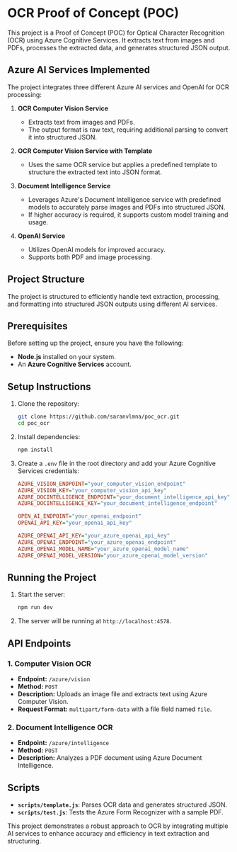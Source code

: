 # OCR Proof of Concept (POC)

This project is a Proof of Concept (POC) for Optical Character Recognition (OCR) using Azure Cognitive Services. It extracts text from images and PDFs, processes the extracted data, and generates structured JSON output.

## Azure AI Services Implemented

The project integrates three different Azure AI services and OpenAI for OCR processing:

1. **OCR Computer Vision Service**

   - Extracts text from images and PDFs.
   - The output format is raw text, requiring additional parsing to convert it into structured JSON.

2. **OCR Computer Vision Service with Template**

   - Uses the same OCR service but applies a predefined template to structure the extracted text into JSON format.

3. **Document Intelligence Service**

   - Leverages Azure's Document Intelligence service with predefined models to accurately parse images and PDFs into structured JSON.
   - If higher accuracy is required, it supports custom model training and usage.

4. **OpenAI Service**
   - Utilizes OpenAI models for improved accuracy.
   - Supports both PDF and image processing.

## Project Structure

The project is structured to efficiently handle text extraction, processing, and formatting into structured JSON outputs using different AI services.

## Prerequisites

Before setting up the project, ensure you have the following:

- **Node.js** installed on your system.
- An **Azure Cognitive Services** account.

## Setup Instructions

1. Clone the repository:

   ```sh
   git clone https://github.com/saranvlmna/poc_ocr.git
   cd poc_ocr
   ```

2. Install dependencies:

   ```sh
   npm install
   ```

3. Create a `.env` file in the root directory and add your Azure Cognitive Services credentials:

   ```ini
   AZURE_VISION_ENDPOINT="your_computer_vision_endpoint"
   AZURE_VISION_KEY="your_computer_vision_api_key"
   AZURE_DOCINTELLIGENCE_ENDPOINT="your_document_intelligence_api_key"
   AZURE_DOCINTELLIGENCE_KEY="your_document_intelligence_endpoint"

   OPEN_AI_ENDPOINT="your_openai_endpoint"
   OPENAI_API_KEY="your_openai_api_key"

   AZURE_OPENAI_API_KEY="your_azure_openai_api_key"
   AZURE_OPENAI_ENDPOINT="your_azure_openai_endpoint"
   AZURE_OPENAI_MODEL_NAME="your_azure_openai_model_name"
   AZURE_OPENAI_MODEL_VERSION="your_azure_openai_model_version"
   ```

## Running the Project

1. Start the server:

   ```sh
   npm run dev
   ```

2. The server will be running at `http://localhost:4578`.

## API Endpoints

### 1. **Computer Vision OCR**

- **Endpoint:** `/azure/vision`
- **Method:** `POST`
- **Description:** Uploads an image file and extracts text using Azure Computer Vision.
- **Request Format:** `multipart/form-data` with a file field named `file`.

### 2. **Document Intelligence OCR**

- **Endpoint:** `/azure/intelligence`
- **Method:** `POST`
- **Description:** Analyzes a PDF document using Azure Document Intelligence.

## Scripts

- **`scripts/template.js`**: Parses OCR data and generates structured JSON.
- **`scripts/test.js`**: Tests the Azure Form Recognizer with a sample PDF.

This project demonstrates a robust approach to OCR by integrating multiple AI services to enhance accuracy and efficiency in text extraction and structuring.
